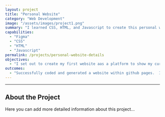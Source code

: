 ```yaml
---
layout: project
title: "Personal Website"
category: "Web Development"
image: "/assets/images/project1.png"
summary: "I learned CSS, HTML, and Javascript to create this personal website to display projects."
capabilities:
  - "Figma"
  - "CSS"
  - "HTML"
  - "Javascript"  
permalink: /projects/personal-website-details
objectives:
  - "I set out to create my first website aas a platform to show my current and past projects.  I also wanted to have a landing page where people could learn more about my interests and skills."
outcomes:
  - "Successfully coded and generated a website within github pages.  I also got experience using Figma to design my website before translating designs to HTML, CSS, and Javascript code."
---
```

---

## About the Project
Here you can add more detailed information about this project...
